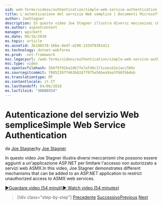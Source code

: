 ```yaml
---
uid: web-forms/videos/authentication/simple-web-service-authentication
title: L'autenticazione del servizio Web semplice | Documenti Microsoft
author: JoeStagner
description: In questo video Joe Stagner illustra diversi meccanismi che possono essere aggiunti a un'applicazione ASP.NET per limitare l'accesso non autorizzato a servizi web ASMX...
ms.author: aspnetcontent
manager: wpickett
ms.date: 09/16/2010
ms.topic: article
ms.assetid: 3b186578-16be-4e4f-a296-233df0381411
ms.technology: dotnet-webforms
ms.prod: .net-framework
msc.legacyurl: /web-forms/videos/authentication/simple-web-service-authentication
msc.type: video
ms.openlocfilehash: 5b6f9f91ba2d67fe7afd9c171ceec62e1acc509c
ms.sourcegitcommit: f8852267f463b62d7f975e56bea9aa3f68fbbdeb
ms.translationtype: MT
ms.contentlocale: it-IT
ms.lasthandoff: 04/06/2018
ms.locfileid: "30880554"
---
```

<a name="simple-web-service-authentication"></a><span data-ttu-id="d2e44-103">Autenticazione del servizio Web semplice</span><span class="sxs-lookup"><span data-stu-id="d2e44-103">Simple Web Service Authentication</span></span>
====================
<span data-ttu-id="d2e44-104">da [Joe Stagner](https://github.com/JoeStagner)</span><span class="sxs-lookup"><span data-stu-id="d2e44-104">by [Joe Stagner](https://github.com/JoeStagner)</span></span>

<span data-ttu-id="d2e44-105">In questo video Joe Stagner illustra diversi meccanismi che possono essere aggiunti a un'applicazione ASP.NET per limitare l'accesso non autorizzato a servizi web ASMX.</span><span class="sxs-lookup"><span data-stu-id="d2e44-105">In this video, Joe Stagner demonstrates different mechanisms that can be added to an ASP.NET application to restrict unauthorized access to ASMX web services.</span></span>

[<span data-ttu-id="d2e44-106">&#9654;Guardare video (54 minuti)</span><span class="sxs-lookup"><span data-stu-id="d2e44-106">&#9654; Watch video (54 minutes)</span></span>](https://channel9.msdn.com/Blogs/ASP-NET-Site-Videos/simple-web-service-authentication)

> [!div class="step-by-step"]
> <span data-ttu-id="d2e44-107">[Precedente](implement-the-registration-verification-pattern.md)
> [Successivo](creating-inactive-users.md)</span><span class="sxs-lookup"><span data-stu-id="d2e44-107">[Previous](implement-the-registration-verification-pattern.md)
[Next](creating-inactive-users.md)</span></span>
